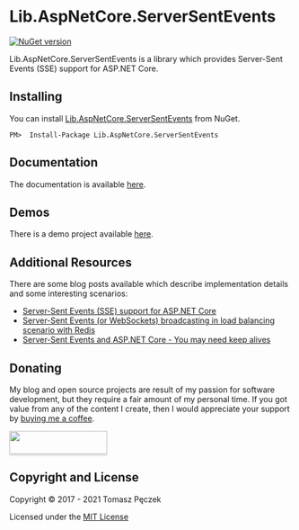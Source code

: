 # Lib.AspNetCore.ServerSentEvents
[![NuGet version](https://badge.fury.io/nu/Lib.AspNetCore.ServerSentEvents.svg)](http://badge.fury.io/nu/Lib.AspNetCore.ServerSentEvents)

Lib.AspNetCore.ServerSentEvents is a library which provides Server-Sent Events (SSE) support for ASP.NET Core.

## Installing

You can install [Lib.AspNetCore.ServerSentEvents](https://www.nuget.org/packages/Lib.AspNetCore.ServerSentEvents/) from NuGet.

```
PM>  Install-Package Lib.AspNetCore.ServerSentEvents
```

## Documentation

The documentation is available [here](https://tpeczek.github.io/Lib.AspNetCore.ServerSentEvents/).

## Demos

There is a demo project available [here](https://github.com/tpeczek/Demo.AspNetCore.ServerSentEvents).

## Additional Resources

There are some blog posts available which describe implementation details and some interesting scenarios:

- [Server-Sent Events (SSE) support for ASP.NET Core](https://www.tpeczek.com/2017/02/server-sent-events-sse-support-for.html)
- [Server-Sent Events (or WebSockets) broadcasting in load balancing scenario with Redis](https://www.tpeczek.com/2017/09/server-sent-events-or-websockets.html)
- [Server-Sent Events and ASP.NET Core - You may need keep alives](https://www.tpeczek.com/2018/08/server-sent-events-and-aspnet-core-you_9.html)

## Donating

My blog and open source projects are result of my passion for software development, but they require a fair amount of my personal time. If you got value from any of the content I create, then I would appreciate your support by [buying me a coffee](https://www.buymeacoffee.com/tpeczek).

<a href="https://www.buymeacoffee.com/tpeczek"><img src="https://www.buymeacoffee.com/assets/img/custom_images/black_img.png" style="height: 41px !important;width: 174px !important;box-shadow: 0px 3px 2px 0px rgba(190, 190, 190, 0.5) !important;-webkit-box-shadow: 0px 3px 2px 0px rgba(190, 190, 190, 0.5) !important;"  target="_blank"></a>

## Copyright and License

Copyright © 2017 - 2021 Tomasz Pęczek

Licensed under the [MIT License](https://github.com/tpeczek/Lib.AspNetCore.ServerSentEvents/blob/master/LICENSE.md)
